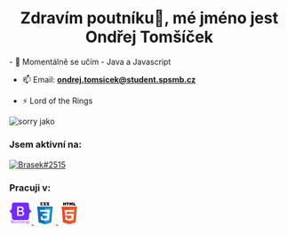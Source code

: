 <h1 align="center">Zdravím poutníku👋, mé jméno jest Ondřej Tomšíček</h1>
- 🌱 Momentálně se učím - Java a Javascript

- 📫 Email: **ondrej.tomsicek@student.spsmb.cz**

- ⚡ Lord of the Rings 
<img src="https://i.pinimg.com/originals/dd/c2/1f/ddc21f8c278a27abd4be7a0c48f72a26.gif" alt="sorry jako" height="150px" width="150px"/>
<h3 align="left">Jsem aktivní na:</h3>
<p align="left">
<a href="https://discord.gg/Brasek#2515" target="blank"><img align="center" src="https://raw.githubusercontent.com/rahuldkjain/github-profile-readme-generator/master/src/images/icons/Social/discord.svg" alt="Brasek#2515" height="30" width="40" /></a>
</p>

<h3 align="left">Pracuji v:</h3>
<p align="left"> <a href="https://getbootstrap.com" target="_blank" rel="noreferrer"> <img src="https://raw.githubusercontent.com/devicons/devicon/master/icons/bootstrap/bootstrap-plain-wordmark.svg" alt="bootstrap" width="40" height="40"/> </a> <a href="https://www.w3schools.com/css/" target="_blank" rel="noreferrer"> <img src="https://raw.githubusercontent.com/devicons/devicon/master/icons/css3/css3-original-wordmark.svg" alt="css3" width="40" height="40"/> </a> <a href="https://www.w3.org/html/" target="_blank" rel="noreferrer"> <img src="https://raw.githubusercontent.com/devicons/devicon/master/icons/html5/html5-original-wordmark.svg" alt="html5" width="40" height="40"/> </a> </p>


<!--
**Tomsa159/Tomsa159** is a ✨ _special_ ✨ repository because its `README.md` (this file) appears on your GitHub profile.

Here are some ideas to get you started:

- 🔭 I’m currently working on ...
- 🌱 I’m currently learning ...
- 👯 I’m looking to collaborate on ...
- 🤔 I’m looking for help with ...
- 💬 Ask me about ...
- 📫 How to reach me: ...
- 😄 Pronouns: ...
- ⚡ Fun fact: ...
-->
